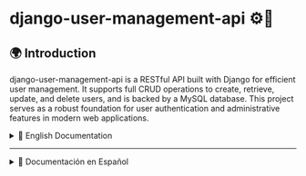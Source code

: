 # django-user-management-api ⚙️📱

## 🌍 Introduction

django-user-management-api is a RESTful API built with Django for efficient user management. 
It supports full CRUD operations to create, retrieve, update, and delete users, 
and is backed by a MySQL database. This project serves as a robust foundation for 
user authentication and administrative features in modern web applications.

<details>
  <summary>📘 English Documentation</summary>

# django-user-management-api ⚙️📱

RESTful API for managing users using Django and MySQL.

## 📌 Description

This API allows creating, reading, updating, and deleting user information through structured endpoints.
It uses Django REST Framework and connects to a MySQL database to persist data securely.

---

## 🛠️ Built With

- 🐍 Python 3.11.11
- 🌐 Django 5.1.7
- 🔧 Django REST Framework 3.15.2
- 🛢️ MySQL (via `mysqlclient`)
- 🧪 PyMongo, DNSPython (optional utilities)

---

## 📁 Project Structure

```sh
django-user-management-api/
├── manage.py
├── user_crud_api/               # Django project root
│   ├── __init__.py
│   ├── asgi.py
│   ├── settings.py
│   ├── urls.py
│   └── wsgi.py
├── users/                       # Django app for users
│   ├── __init__.py
│   ├── admin.py
│   ├── apps.py
│   ├── models.py
│   ├── serializers.py
│   ├── tests.py
│   ├── urls.py
│   └── views.py
├── manage.py                    # Django management script
├── requirements.txt             # Dependencies
```

---

## 🚀 Installation & Usage

1. Clone the Repository
```sh
git clone https://github.com/camilotenorio1234/user-crud-api.git
cd user-crud-api
```

2. Install Dependencies

Make sure you have Python 3.11.11 installed, then run:

```sh
pip install -r requirements.txt
```

3. Configure MySQL Database

Update your database credentials in user_crud_api/settings.py:

```sh
DATABASES = {
    'default': {
        'ENGINE': 'django.db.backends.mysql',
        'NAME': 'BD_New_Api_Django',
        'USER': 'your_user',
        'PASSWORD': 'your_password',
        'HOST': 'localhost',
        'PORT': '3306',
    }
}
```

4. Run Migrations

```sh
python manage.py makemigrations
python manage.py migrate
```

5. Run the Development Server

```sh
python manage.py runserver
```

Now, access the API at:

```sh
http://127.0.0.1:8000/api/usuarios/
```

---

## 📮 API Testing with Postman

To test the API functionality, we recommend using **Postman**.

### ⚠️ Important Note

🛑 Before testing the API, ensure that the database `BD_New_Api_Django` exists in your MySQL server.  
The API will throw an error if the database is missing before running migrations.

### ✅ Available Endpoints

| Endpoint                    | Method | Description               |
|-----------------------------|--------|---------------------------|
| /api/usuarios/              | GET    | Get all users             |
| /api/usuarios/              | POST   | Create a new user         |
| /api/usuarios/<cedula>/     | GET    | Get a user by ID          |
| /api/usuarios/<cedula>/     | PUT    | Update existing user      |
| /api/usuarios/<cedula>/     | DELETE | Delete a user             |

---

### 🧪 Example POST Body

To create a user, send a POST request to `/api/usuarios/` with the following JSON body:

```json
{
  "tipo_documento": "CC",
  "cedula": 1234567890,
  "nombres": "Juan",
  "apellidos": "Pérez",
  "genero": "Masculino",
  "correo": "juanperez@example.com",
  "telefono": "3001234567",
  "contrasena": "secreta123"
}
```

</details>

---

<details> <summary>📙 Documentación en Español</summary>

# django-user-management-api ⚙️📱

API RESTful para gestión de usuarios construida con Django y MySQL.

---

## 📌 Descripción

Este proyecto backend está desarrollado con Django y Django REST Framework, proporcionando endpoints para realizar operaciones CRUD (Crear, Leer, Actualizar, Eliminar) sobre usuarios. Conecta con una base de datos MySQL y sirve como base robusta para autenticación y administración de usuarios.

---

## 🛠️ Tecnologías Usadas

- 🐍 Python 3.11.11
- 🌐 Django 5.1.7
- 🔧 Django REST Framework 3.15.2
- 🛢️ MySQL (usando mysqlclient)
- 🧪 PyMongo, DNSPython (utilidades opcionales)

---

## 📁 Estructura del Proyecto

```sh
django-user-management-api/
├── manage.py
├── user_crud_api/               # Django project root
│   ├── __init__.py
│   ├── asgi.py
│   ├── settings.py
│   ├── urls.py
│   └── wsgi.py
├── users/                       # Django app for users
│   ├── __init__.py
│   ├── admin.py
│   ├── apps.py
│   ├── models.py
│   ├── serializers.py
│   ├── tests.py
│   ├── urls.py
│   └── views.py
├── manage.py                    # Django management script
├── requirements.txt             # Dependencies
```

---

## 🚀 Instrucciones para Empezar

1. Clonar el Repositorio

```sh
git clone https://github.com/camilotenorio1234/user-crud-api.git
cd user-crud-api
```

2. Crear Entorno Virtual (Opcional pero Recomendado)

```sh
python -m venv env
source env/bin/activate  # En Windows: env\Scripts\activate
```

3. Instalar Dependencias

```sh
pip install -r requirements.txt
```

4. Configurar la Base de Datos MySQL

En user_crud_api/settings.py:

```sh
DATABASES = {
    'default': {
        'ENGINE': 'django.db.backends.mysql',
        'NAME': 'BD_New_Api_Django',
        'USER': 'tu_usuario',
        'PASSWORD': 'tu_contraseña',
        'HOST': 'localhost',
        'PORT': '3306',
    }
}
```

5. Aplicar Migraciones y Ejecutar el Servidor

```sh
python manage.py makemigrations
python manage.py migrate
python manage.py runserver
```

6. Acceder a la API

URL Base:

```sh
http://127.0.0.1:8000/api/usuarios/
```
---

## 📮 Pruebas de la API con Postman

Para probar la funcionalidad de la API, se recomienda usar **Postman**.

### ⚠️ Nota Importante

🛑 Antes de realizar pruebas, asegúrate de que la base de datos `BD_New_Api_Django` ya exista en tu servidor MySQL.  
La API lanzará errores si la base de datos no existe al momento de ejecutar las migraciones.

### ✅ Endpoints Disponibles

| Endpoint                    | Método | Descripción                  |
|-----------------------------|--------|------------------------------|
| /api/usuarios/              | GET    | Obtener todos los usuarios   |
| /api/usuarios/              | POST   | Crear un nuevo usuario       |
| /api/usuarios/<cedula>/     | GET    | Obtener un usuario por cédula|
| /api/usuarios/<cedula>/     | PUT    | Actualizar un usuario        |
| /api/usuarios/<cedula>/     | DELETE | Eliminar un usuario          |

---

### 🧪 Ejemplo de Cuerpo POST

Para crear un usuario, realiza una solicitud `POST` a `/api/usuarios/` con el siguiente cuerpo JSON:

```json
{
  "tipo_documento": "CC",
  "cedula": 1234567890,
  "nombres": "Juan",
  "apellidos": "Pérez",
  "genero": "Masculino",
  "correo": "juanperez@example.com",
  "telefono": "3001234567",
  "contrasena": "secreta123"
}
```

</details>


